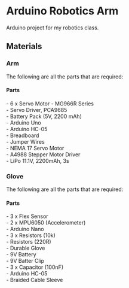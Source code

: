 # Arduino Robotics Arm
Arduino project for my robotics class.

## Materials
<h3>Arm</h3>
The following are all the parts that are required:

<h4>Parts</h4>
- 6 x Servo Motor - MG966R Series </br>
- Servo Driver, PCA9685 </br>
- Battery Pack (5V, 2200 mAh) </br>
- Arduino Uno </br>
- Arduino HC-05 </br>
- Breadboard </br>
- Jumper Wires </br>
- NEMA 17 Servo Motor </br>
- A4988 Stepper Motor Driver </br>
- LiPo 11.1V, 2200mAh, 3s </br>

<h3>Glove</h3>
The following are all the parts that are required:

<h4>Parts</h4>
- 3 x Flex Sensor </br>
- 2 x MPU6050 (Accelerometer) </br>
- Arduino Nano </br>
- 3 x Resistors (10k) </br>
- Resistors (220R) </br>
- Durable Glove </br>
- 9V Battery </br>
- 9V Batter Clip </br>
- 3 x Capacitor (100nF) </br>
- Arduino HC-05 </br>
- Braided Cable Sleeve </br>
